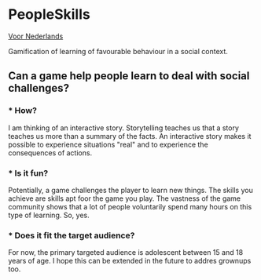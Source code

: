 # PeopleSkills

[Voor Nederlands](.)

Gamification of learning of favourable behaviour in a social context.

## Can a game help people learn to deal with social challenges?

### * How?
I am thinking of an interactive story. Storytelling teaches us that a story teaches us more than a summary of the facts. An interactive story makes it possible to experience situations "real" and to experience the consequences of actions.
### * Is it fun?
Potentially, a game challenges the player to learn new things. The skills you achieve are skills apt foor the game you play. The vastness of the game community shows that a lot of people voluntarily spend many hours on this type of learning. So, yes.
### * Does it fit the target audience?
For now, the primary targeted audience is adolescent between 15 and 18 years of age. I hope this can be extended in the future to addres grownups too.
